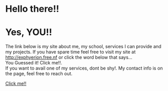 <h1>Hello there!!</h1>
<h1>Yes, YOU!!</h1>
<p>The link below is my site about me, my school, services I can provide and my projects. If you have spare time feel free to visit my site at <a href="http://exphyerion.free.nf"> http://exphyerion.free.nf</a>
 or click the word below that says... <br>
You Guessed it! Click me!!.<br>
 If you want to avail one of my services, dont be shy!. My contact info is on the page, feel free to reach out. </p>
<a href="http://exphyerion.free.nf"> Click me!!</a>

